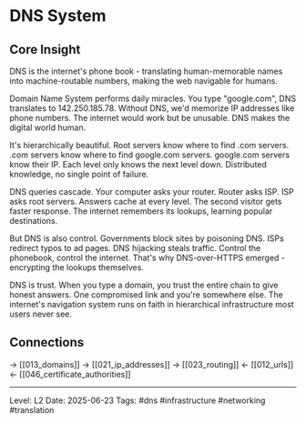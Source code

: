 # DNS System

## Core Insight
DNS is the internet's phone book - translating human-memorable names into machine-routable numbers, making the web navigable for humans.

Domain Name System performs daily miracles. You type "google.com", DNS translates to 142.250.185.78. Without DNS, we'd memorize IP addresses like phone numbers. The internet would work but be unusable. DNS makes the digital world human.

It's hierarchically beautiful. Root servers know where to find .com servers. .com servers know where to find google.com servers. google.com servers know their IP. Each level only knows the next level down. Distributed knowledge, no single point of failure.

DNS queries cascade. Your computer asks your router. Router asks ISP. ISP asks root servers. Answers cache at every level. The second visitor gets faster response. The internet remembers its lookups, learning popular destinations.

But DNS is also control. Governments block sites by poisoning DNS. ISPs redirect typos to ad pages. DNS hijacking steals traffic. Control the phonebook, control the internet. That's why DNS-over-HTTPS emerged - encrypting the lookups themselves.

DNS is trust. When you type a domain, you trust the entire chain to give honest answers. One compromised link and you're somewhere else. The internet's navigation system runs on faith in hierarchical infrastructure most users never see.

## Connections
→ [[013_domains]]
→ [[021_ip_addresses]]
→ [[023_routing]]
← [[012_urls]]
← [[046_certificate_authorities]]

---
Level: L2
Date: 2025-06-23
Tags: #dns #infrastructure #networking #translation